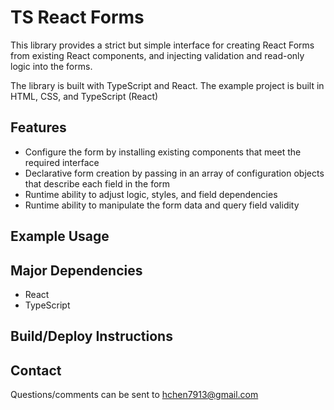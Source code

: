 # TS React Forms #

This library provides a strict but simple interface for creating React Forms from existing React components, and injecting validation and read-only logic into the forms.

The library is built with TypeScript and React. The example project is built in HTML, CSS, and TypeScript (React)

## Features

- Configure the form by installing existing components that meet the required interface
- Declarative form creation by passing in an array of configuration objects that describe each field in the form
- Runtime ability to adjust logic, styles, and field dependencies
- Runtime ability to manipulate the form data and query field validity

## Example Usage

## Major Dependencies

- React
- TypeScript

## Build/Deploy Instructions

## Contact

Questions/comments can be sent to <hchen7913@gmail.com>